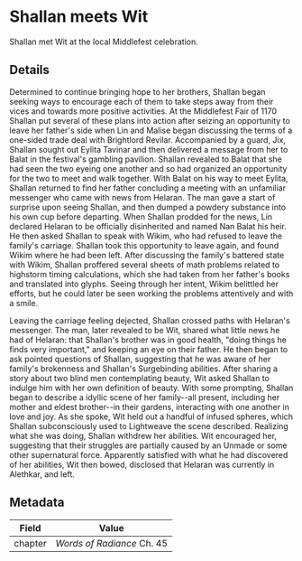 # Shallan meets Wit
Shallan met Wit at the local Middlefest celebration.

## Details
Determined to continue bringing hope to her brothers, Shallan began seeking ways to encourage each of them to take steps away from their vices and towards more positive activities. At the Middlefest Fair of 1170 Shallan put several of these plans into action after seizing an opportunity to leave her father's side when Lin and Malise began discussing the terms of a one-sided trade deal with Brightlord Revilar. Accompanied by a guard, Jix, Shallan sought out Eylita Tavinar and then delivered a message from her to Balat in the festival's gambling pavilion. Shallan revealed to Balat that she had seen the two eyeing one another and so had organized an opportunity for the two to meet and walk together. With Balat on his way to meet Eylita, Shallan returned to find her father concluding a meeting with an unfamiliar messenger who came with news from Helaran. The man gave a start of surprise upon seeing Shallan, and then dumped a powdery substance into his own cup before departing. When Shallan prodded for the news, Lin declared Helaran to be officially disinherited and named Nan Balat his heir. He then asked Shallan to speak with Wikim, who had refused to leave the family's carriage. Shallan took this opportunity to leave again, and found Wikim where he had been left. After discussing the family's battered state with Wikim, Shallan proffered several sheets of math problems related to highstorm timing calculations, which she had taken from her father's books and translated into glyphs. Seeing through her intent, Wikim belittled her efforts, but he could later be seen working the problems attentively and with a smile. 

Leaving the carriage feeling dejected, Shallan crossed paths with Helaran's messenger. The man, later revealed to be Wit, shared what little news he had of Helaran: that Shallan's brother was in good health, "doing things he finds very important," and keeping an eye on their father. He then began to ask pointed questions of Shallan, suggesting that he was aware of her family's brokenness and Shallan's Surgebinding abilities. After sharing a story about two blind men contemplating beauty, Wit asked Shallan to indulge him with her own definition of beauty. With some prompting, Shallan began to describe a idyllic scene of her family--all present, including her mother and eldest brother--in their gardens, interacting with one another in love and joy. As she spoke, Wit held out a handful of infused spheres, which Shallan subconsciously used to Lightweave the scene described. Realizing what she was doing, Shallan withdrew her abilities. Wit encouraged her, suggesting that their struggles are partially caused by an Unmade or some other supernatural force. Apparently satisfied with what he had discovered of her abilities, Wit then bowed, disclosed that Helaran was currently in Alethkar, and left.

## Metadata
| Field | Value |
| ----- | ----- |
| chapter | *Words of Radiance* Ch. 45 |
